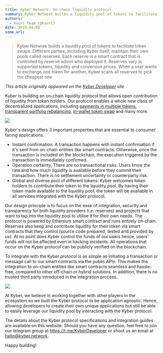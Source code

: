 ```yaml
---
title: Kyber Network- On-chain liquidity protocol
summary: Kyber Network builds a liquidity pool of tokens to facilitate token swaps. Different parties, including Kyber itself, maintain their own pools called reserves. Each reserve is a smart contract that is controlled by reserve admin who deployed it. Reserves vary in supported tokens, liquidity and conversion prices. When a user wants to exchange one token for another, Kyber scans all reserves to pick the cheapest one. This article originally appeared on the Kyber Developer site Kyber is building an
authors:
  - Kauri Team (@kauri)
date: 2019-04-08
some_url: 
---
```


> Kyber Network builds a liquidity pool of tokens to facilitate token swaps. Different parties, including Kyber itself, maintain their own pools called reserves. Each reserve is a smart contract that is controlled by reserve admin who deployed it. Reserves vary in supported tokens, liquidity and conversion prices. When a user wants to exchange one token for another, Kyber scans all reserves to pick the cheapest one.

_This article originally appeared on the [Kyber Developer](https://developer.kyber.network/docs/Start/) site_

Kyber is building an on-chain liquidity protocol that allows open contribution of liquidity from token holders. Our protocol enables a whole new class of decentralized applications, including [payments in multiple tokens](https://developer.kyber.network/docs/VendorsUseCase/), [transparent portfolio rebalancing](https://developer.kyber.network/docs/DappsUseCase/), [in-wallet token swap](https://developer.kyber.network/docs/WalletsUseCase/) and many more.

![](https://api.kauri.io:443/ipfs/QmS3Pq31WhoQhDQTLdQoAC7B3GZeaVRFaBF86am51UsjeP)

Kyber's design offers 3 important properties that are essential to consumer facing applications.

* Instant confirmation. A transaction happens with instant confirmation if it's sent from on-chain entities like smart contracts. Otherwise, once the transaction is included on the blockchain, the execution triggered by the transaction is immediately confirmed.
* Operation certainty, There are no transactional risks. Users know the rate and how much liquidity is available before they commit their transaction. There is no settlement uncertainty or counterparty risk.
* Global and diverse pool of different tokens. Kyber welcomes token holders to contribute their token to the liquidity pool. By having their token made available to the liquidity pool, the token will be available in all services integrated with the Kyber protocol.

Our design principle is to focus on the ease of integration, security and transparency for both liquidity providers (i.e. reserves) and projects that want to tap into the liquidity pool to utilise it for their own needs. The protocol is powered by Ethereum smart contract and runs entirely on-chain. Reserves also keep and contribute liquidity for their token via smart contracts that they control (source code prepared, tested and provided by us). At no point does Kyber control the funds of our users hence, users' funds will not be affected even in hacking incidents. All operations that occur on the Kyber protocol can be publicly verified on the blockchain.

To integrate with the Kyber protocol is as simple as initiating a transaction or message call to our smart contracts via the public APIs. This makes the integration to on-chain entities like smart contracts seamless and hassle-free, compared to other off-chain or hybrid solutions. In addition, there is no trusted third party introduced in the integration process.

![](https://api.kauri.io:443/ipfs/QmUmwbtw7KMny7j2w24vQErx1espxhjRmV1ZH9qsb8pcGv)

At Kyber, we believe in working together with other players in the ecosystem so we built the Kyber protocol to be application agnostic. Hence, allowing developers to create their own unique applications but still be able to easily leverage our liquidity pool by interacting with the Kyber protocol.

The details about the Kyber protocol specifications and integration guides are available on this website. Should you have any question, feel free to join our telegram group at https://t.me/KyberDeveloper or shoot us an email at hello@kyber.network.

Happy building!